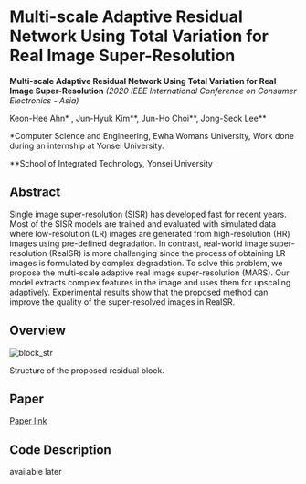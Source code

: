 # Multi-scale Adaptive Residual Network Using Total Variation for Real Image Super-Resolution
**Multi-scale Adaptive Residual Network Using Total Variation for Real Image Super-Resolution** _(2020 IEEE International Conference on Consumer Electronics - Asia)_

Keon-Hee Ahn* , Jun-Hyuk Kim**, Jun-Ho Choi**, Jong-Seok Lee**

*Computer Science and Engineering, Ewha Womans University, Work done during an internship at Yonsei University. 

**School of Integrated Technology, Yonsei University

## Abstract 
Single image super-resolution (SISR) has developed fast for recent years. Most of the SISR models are trained and evaluated with simulated data where low-resolution (LR) images are generated from high-resolution (HR) images using pre-defined degradation. In contrast, real-world image super-resolution (RealSR) is more challenging since the process of obtaining LR images is formulated by complex degradation. To solve this problem, we propose the multi-scale adaptive real image super-resolution (MARS). Our model extracts complex features in the image and uses them for upscaling adaptively. Experimental results show that the proposed method can improve the quality of the super-resolved images in RealSR.

## Overview
![block_str](https://github.com/MaryAhn/Multi-scale-Adaptive-Residual-Network-Using-Total-Variation-for-Real-Image-Super-Resolution/assets/43198379/33ee4192-81a4-48bc-87af-269f22865d19)

Structure of the proposed residual block.

## Paper
[Paper link](https://ieeexplore.ieee.org/abstract/document/9276925)

## Code Description
available later 
